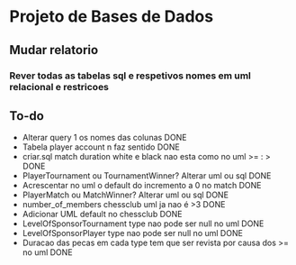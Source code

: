 # Projeto de Bases de Dados

## Mudar relatorio

### Rever todas as tabelas sql e respetivos nomes em uml relacional e restricoes

## To-do
* Alterar query 1 os nomes das colunas DONE
* Tabela player account n faz sentido DONE
* criar.sql match duration white e black nao esta como no uml >= : > DONE
* PlayerTournament ou TournamentWinner? Alterar uml ou sql DONE
* Acrescentar no uml o default do incremento a 0 no match DONE
* PlayerMatch ou MatchWinner? Alterar uml ou sql DONE
* number_of_members chessclub uml ja nao é >3 DONE
* Adicionar UML default no chessclub DONE
* LevelOfSponsorTournament type nao pode ser null no uml DONE
* LevelOfSponsorPlayer type nao pode ser null no uml DONE
* Duracao das pecas em cada type tem que ser revista por causa dos >= no uml DONE 
